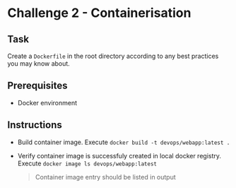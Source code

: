 # Challenge 2 - Containerisation
## Task
Create a `Dockerfile` in the root directory according to any best practices you may know about.

## Prerequisites
- Docker environment
  
## Instructions
- Build container image. Execute `docker build -t devops/webapp:latest .`
- Verify container image is successfuly created in local docker registry. Execute
        `docker image ls devops/webapp:latest`

    > Container image entry should be listed in output